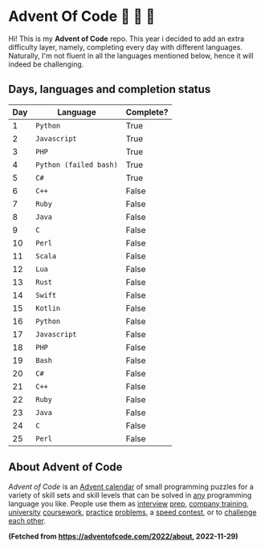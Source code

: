 ﻿# Advent Of Code :christmas_tree: :santa: :gift:

Hi! This is my **Advent of Code** repo. This year i decided to add an extra difficulty layer, namely, completing every day with different languages. Naturally, I'm not fluent in all the languages mentioned below, hence it will indeed be challenging.

## Days, languages and completion status

| Day | Language               | Complete? |
| --- | ---------------------- | --------- |
| 1   | `Python`               | True      |
| 2   | `Javascript`           | True      |
| 3   | `PHP`                  | True      |
| 4   | `Python (failed bash)` | True      |
| 5   | `C#`                   | True      |
| 6   | `C++`                  | False     |
| 7   | `Ruby`                 | False     |
| 8   | `Java`                 | False     |
| 9   | `C`                    | False     |
| 10  | `Perl`                 | False     |
| 11  | `Scala`                | False     |
| 12  | `Lua`                  | False     |
| 13  | `Rust`                 | False     |
| 14  | `Swift`                | False     |
| 15  | `Kotlin`               | False     |
| 16  | `Python`               | False     |
| 17  | `Javascript`           | False     |
| 18  | `PHP`                  | False     |
| 19  | `Bash`                 | False     |
| 20  | `C#`                   | False     |
| 21  | `C++`                  | False     |
| 22  | `Ruby`                 | False     |
| 23  | `Java`                 | False     |
| 24  | `C`                    | False     |
| 25  | `Perl`                 | False     |

## About Advent of Code

_Advent of Code_ is an [Advent calendar](https://en.wikipedia.org/wiki/Advent_calendar) of small programming puzzles for a variety of skill sets and skill levels that can be solved in [any](https://github.com/search?q=advent+of+code) programming language you like. People use them as [interview](https://y3l2n.com/2018/05/09/interview-prep-advent-of-code/) [prep](https://twitter.com/dznqbit/status/1037607793144938497), [company training](https://twitter.com/pgoultiaev/status/950805811583963137), [university](https://gitlab.com/imhoffman/fa19b4-mat3006/wikis/home) [coursework](https://gribblelab.org/teaching/scicomp2021/index.html), [practice](https://twitter.com/mrdanielklein/status/936267621468483584) [problems](https://comp215.blogs.rice.edu/), a [speed contest](https://adventofcode.com/leaderboard), or to [challenge each other](https://www.reddit.com/r/adventofcode/search?q=flair%3Aupping&restrict_sr=on).

**(Fetched from https://adventofcode.com/2022/about, 2022-11-29)**

